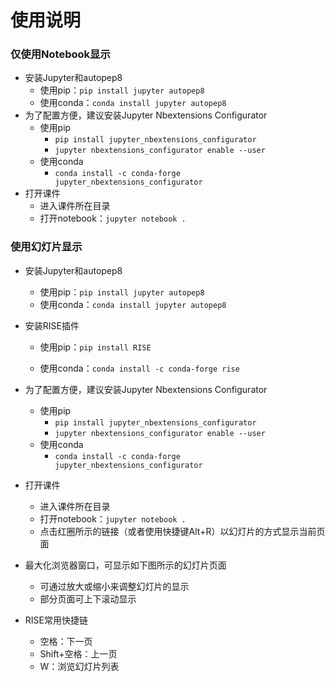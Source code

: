 # 使用说明

### 仅使用Notebook显示

- 安装Jupyter和autopep8 
  - 使用pip：`pip install jupyter autopep8`
  - 使用conda：`conda install jupyter autopep8`
- 为了配置方便，建议安装Jupyter Nbextensions Configurator
  - 使用pip
    - `pip install jupyter_nbextensions_configurator`
    - `jupyter nbextensions_configurator enable --user`
  - 使用conda
    - `conda install -c conda-forge jupyter_nbextensions_configurator`
- 打开课件
  - 进入课件所在目录
  - 打开notebook：`jupyter notebook .`


### 使用幻灯片显示

- 安装Jupyter和autopep8
  - 使用pip：`pip install jupyter autopep8`
  - 使用conda：`conda install jupyter autopep8`

- 安装RISE插件
  - 使用pip：`pip install RISE`

  - 使用conda：`conda install -c conda-forge rise`
- 为了配置方便，建议安装Jupyter Nbextensions Configurator
  - 使用pip
    - `pip install jupyter_nbextensions_configurator`
    - `jupyter nbextensions_configurator enable --user`
  - 使用conda
    - `conda install -c conda-forge jupyter_nbextensions_configurator`

- 打开课件
  - 进入课件所在目录
  - 打开notebook：`jupyter notebook .`
  - 点击红圈所示的链接（或者使用快捷键Alt+R）以幻灯片的方式显示当前页面


- 最大化浏览器窗口，可显示如下图所示的幻灯片页面
   -  可通过放大或缩小来调整幻灯片的显示
   -  部分页面可上下滚动显示



- RISE常用快捷链
  - 空格：下一页
  - Shift+空格：上一页
  - W：浏览幻灯片列表

